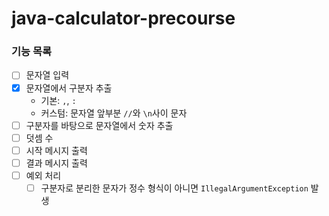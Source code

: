 # java-calculator-precourse

### 기능 목록
- [ ] 문자열 입력
- [X] 문자열에서 구분자 추출
    - 기본: `,`, `:`
    - 커스텀: 문자열 앞부분 `//`와 `\n`사이 문자
- [ ] 구분자를 바탕으로 문자열에서 숫자 추출
- [ ] 덧셈 수
- [ ] 시작 메시지 출력
- [ ] 결과 메시지 출력
- [ ] 예외 처리
    - [ ] 구분자로 분리한 문자가 정수 형식이 아니면 `IllegalArgumentException` 발생